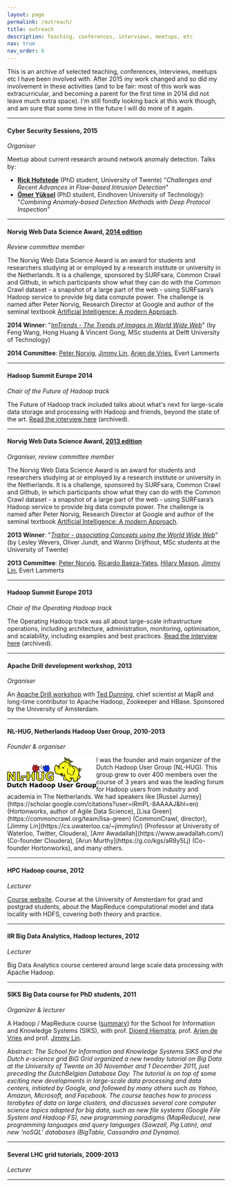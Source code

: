 ```yaml
---
layout: page
permalink: /outreach/
title: outreach
description: Teaching, conferences, interviews, meetups, etc
nav: true
nav_order: 6
---
```


This is an archive of selected teaching, conferences, interviews, meetups etc I have been involved with. After 2015 my work changed and so did my involvement in these activities (and to be fair: most of this work was extracurricular, and becoming a parent for the first time in 2014 did not leave much extra space). I'm still fondly looking back at this work though, and am sure that some time in the future I will do more of it again.

---

#### <i class="fa-solid fa-hashtag"></i> Cyber Security Sessions, 2015

_Organiser_

Meetup about current research around network anomaly detection. Talks by:

- **[Rick Hofstede](https://www.linkedin.com/in/rhofstede/)** (PhD student, University of Twente) "_Challenges and Recent Advances in Flow-based Intrusion Detection_"
- **[Ömer Yüksel](https://www.linkedin.com/in/omersyuksel/)** (PhD student, Eindhoven University of Technology): "_Combining Anomaly-based Detection Methods with Deep Protocol Inspection_"

---

#### <i class="fa-solid fa-hashtag"></i> Norvig Web Data Science Award, [2014 edition](https://norvigaward.github.io/learnmore.html)

_Review committee member_

The Norvig Web Data Science Award is an award for students and researchers studying at or employed by a research institute or university in the Netherlands. It is a challenge, sponsored by SURFsara, Common Crawl and Github, in which participants show what they can do with the Common Crawl dataset - a snapshot of a large part of the web - using SURFsara’s Hadoop service to provide big data compute power. The challenge is named after Peter Norvig, Research Director at Google and author of the seminal textbook [Artificial Intelligence: A modern Approach](http://www.cs.berkeley.edu/~russell/aima.html).

**2014 Winner**: "_[ImTrends - The Trends of Images in World Wide Web](https://github.com/norvigaward/naward07/wiki)_" (by Feng Wang, Hong Huang & Vincent Gong, MSc students at Delft University of Technology)

**2014 Committee**: [Peter Norvig](https://www.norvig.com/), [Jimmy Lin](https://cs.uwaterloo.ca/~jimmylin/), [Arjen de Vries](https://www.ru.nl/personen/vries-a-de), Evert Lammerts

---

#### <i class="fa-solid fa-hashtag"></i> Hadoop Summit Europe 2014

_Chair of the Future of Hadoop track_

The Future of Hadoop track included talks about what's next for large-scale data storage and processing with Hadoop and friends, beyond the state of the art. [Read the interview here](https://web.archive.org/web/20140823135750/http://hadoopsummit.org/amsterdam-blog/track-chair-interview-evert-lammerts/) (archived).

---

#### <i class="fa-solid fa-hashtag"></i> Norvig Web Data Science Award, [2013 edition](https://norvigaward.github.io/2012/learnmore.html)

_Organiser, review committee member_

The Norvig Web Data Science Award is an award for students and researchers studying at or employed by a research institute or university in the Netherlands. It is a challenge, sponsored by SURFsara, Common Crawl and Github, in which participants show what they can do with the Common Crawl dataset - a snapshot of a large part of the web - using SURFsara’s Hadoop service to provide big data compute power. The challenge is named after Peter Norvig, Research Director at Google and author of the seminal textbook [Artificial Intelligence: A modern Approach](http://www.cs.berkeley.edu/~russell/aima.html).

**2013 Winner**: "_[Traitor - associating Concepts using the World Wide Web](https://github.com/norvigaward/2012-naward13/wiki)_" (by Lesley Wevers, Oliver Jundt, and Wanno Drijfhout, MSc students at the University of Twente)

**2013 Committee**: [Peter Norvig](https://www.norvig.com/), [Ricardo Baeza-Yates](https://users.dcc.uchile.cl/~rbaeza/), [Hilary Mason](https://hilarymason.com/), [Jimmy Lin](https://cs.uwaterloo.ca/~jimmylin/), Evert Lammerts

---

#### <i class="fa-solid fa-hashtag"></i> Hadoop Summit Europe 2013

_Chair of the Operating Hadoop track_

The Operating Hadoop track was all about large-scale infrastructure operations, including architecture, administration, monitoring, optimisation, and scalability, including examples and best practices. [Read the interview here](https://web.archive.org/web/20130219014452/http://hadoopsummit.org/amsterdam-blog/meet-the-track-chairs-evert-lammerts-of-the-operating-hadoop-track/) (archived).

---

#### <i class="fa-solid fa-hashtag"></i> Apache Drill development workshop, 2013

_Organiser_

An [Apache Drill workshop](https://web.archive.org/web/20150819141536/http://www.eventbrite.com/e/apache-drill-development-workshop-by-ted-dunning-registration-5555424424) with [Ted Dunning](https://scholar.google.com/citations?hl=en&user=t-pYfwUAAAAJ&view_op=list_works&sortby=pubdate), chief scientist at MapR and long-time contributor to Apache Hadoop, Zookeeper and HBase. Sponsored by the University of Amsterdam.

---

#### <i class="fa-solid fa-hashtag"></i> NL-HUG, Netherlands Hadoop User Group, 2010-2013

_Founder & organiser_

<img align="left" src="/assets/img/nl-hug.png" />
I was the founder and main organizer of the Dutch Hadoop User Group (NL-HUG). This group grew to over 400 members over the course of 3 years and was the leading forum for Hadoop users from industry and academia in The Netherlands. We had speakers like [Russel Jurney](https://scholar.google.com/citations?user=iRmPL-8AAAAJ&hl=en) (Hortonworks, author of Agile Data Science), [Lisa Green](https://commoncrawl.org/team/lisa-green) (CommonCrawl, director), [Jimmy Lin](https://cs.uwaterloo.ca/~jimmylin/) (Professor at University of Waterloo, Twitter, Cloudera), [Amr Awadallah](https://www.awadallah.com/) (Co-founder Cloudera), [Arun Murthy](https://g.co/kgs/aR8y5Lj) (Co-founder Hortonworks), and many others.

---

#### <i class="fa-solid fa-hashtag"></i> HPC Hadoop course, 2012

_Lecturer_

[Course website](https://hpc.uva.nl/). Course at the University of Amsterdam for grad and postgrad students, about the MapReduce computational model and data locality with HDFS, covering both theory and practice.

---

#### <i class="fa-solid fa-hashtag"></i> IIR Big Data Analytics, Hadoop lectures, 2012

_Lecturer_

Big Data Analytics course centered around large scale data processing with Apache Hadoop.

---

#### <i class="fa-solid fa-hashtag"></i> SIKS Big Data course for PhD students, 2011

_Organizer & lecturer_

A Hadoop / MapReduce course ([summary](https://repository.ubn.ru.nl/bitstream/handle/2066/227275/227275.pdf?sequence=1)) for the School for Information and Knowledge Systems (SIKS), with prof. [Djoerd Hiemstra](https://www.ru.nl/personen/hiemstra-d), prof. [Arjen de Vries](https://www.ru.nl/personen/vries-a-de) and prof. [Jimmy Lin](https://cs.uwaterloo.ca/~jimmylin/).

Abstract: _The School for Information and Knowledge Systems SIKS and the Dutch e-science grid BiG Grid organized a new twoday tutorial on Big Data at the University of Twente on 30 November and 1 December 2011, just preceding the DutchBelgian Database Day. The tutorial is on top of some exciting new developments in large-scale data processing and data centers, initiated by Google, and followed by many others such as Yahoo, Amazon, Microsoft, and Facebook. The course teaches how to process terabytes of data on large clusters, and discusses several core computer science topics adapted for big data, such as new file systems (Google File System and Hadoop FS), new programming paradigms (MapReduce), new programming languages and query languages (Sawzall, Pig Latin), and new ‘noSQL’ databases (BigTable, Cassandra and Dynamo)._

---

#### <i class="fa-solid fa-hashtag"></i> Several LHC grid tutorials, 2009-2013

_Lecturer_

---
